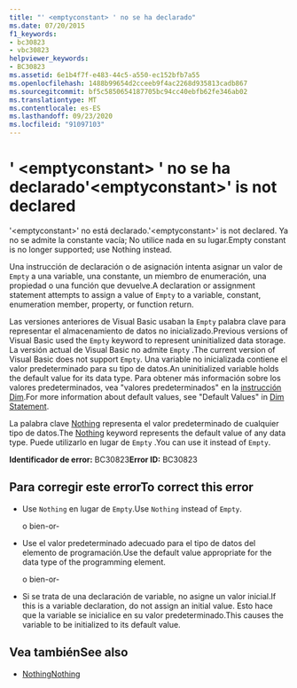 ```yaml
---
title: "' <emptyconstant> ' no se ha declarado"
ms.date: 07/20/2015
f1_keywords:
- bc30823
- vbc30823
helpviewer_keywords:
- BC30823
ms.assetid: 6e1b4f7f-e483-44c5-a550-ec152bfb7a55
ms.openlocfilehash: 1488b99654d2cceeb9f4ac2268d935813cadb867
ms.sourcegitcommit: bf5c5850654187705bc94cc40ebfb62fe346ab02
ms.translationtype: MT
ms.contentlocale: es-ES
ms.lasthandoff: 09/23/2020
ms.locfileid: "91097103"
---
```

# <a name="emptyconstant-is-not-declared"></a><span data-ttu-id="99adc-102">' \<emptyconstant> ' no se ha declarado</span><span class="sxs-lookup"><span data-stu-id="99adc-102">'\<emptyconstant>' is not declared</span></span>

<span data-ttu-id="99adc-103">'\<emptyconstant>' no está declarado.</span><span class="sxs-lookup"><span data-stu-id="99adc-103">'\<emptyconstant>' is not declared.</span></span> <span data-ttu-id="99adc-104">Ya no se admite la constante vacía; No utilice nada en su lugar.</span><span class="sxs-lookup"><span data-stu-id="99adc-104">Empty constant is no longer supported; use Nothing instead.</span></span>  
  
 <span data-ttu-id="99adc-105">Una instrucción de declaración o de asignación intenta asignar un valor de `Empty` a una variable, una constante, un miembro de enumeración, una propiedad o una función que devuelve.</span><span class="sxs-lookup"><span data-stu-id="99adc-105">A declaration or assignment statement attempts to assign a value of `Empty` to a variable, constant, enumeration member, property, or function return.</span></span>  
  
 <span data-ttu-id="99adc-106">Las versiones anteriores de Visual Basic usaban la `Empty` palabra clave para representar el almacenamiento de datos no inicializado.</span><span class="sxs-lookup"><span data-stu-id="99adc-106">Previous versions of Visual Basic used the `Empty` keyword to represent uninitialized data storage.</span></span> <span data-ttu-id="99adc-107">La versión actual de Visual Basic no admite `Empty` .</span><span class="sxs-lookup"><span data-stu-id="99adc-107">The current version of Visual Basic does not support `Empty`.</span></span> <span data-ttu-id="99adc-108">Una variable no inicializada contiene el valor predeterminado para su tipo de datos.</span><span class="sxs-lookup"><span data-stu-id="99adc-108">An uninitialized variable holds the default value for its data type.</span></span> <span data-ttu-id="99adc-109">Para obtener más información sobre los valores predeterminados, vea "valores predeterminados" en la [instrucción Dim](../language-reference/statements/dim-statement.md).</span><span class="sxs-lookup"><span data-stu-id="99adc-109">For more information about default values, see "Default Values" in [Dim Statement](../language-reference/statements/dim-statement.md).</span></span>  
  
 <span data-ttu-id="99adc-110">La palabra clave [Nothing](../language-reference/nothing.md) representa el valor predeterminado de cualquier tipo de datos.</span><span class="sxs-lookup"><span data-stu-id="99adc-110">The [Nothing](../language-reference/nothing.md) keyword represents the default value of any data type.</span></span> <span data-ttu-id="99adc-111">Puede utilizarlo en lugar de `Empty` .</span><span class="sxs-lookup"><span data-stu-id="99adc-111">You can use it instead of `Empty`.</span></span>  
  
 <span data-ttu-id="99adc-112">**Identificador de error:** BC30823</span><span class="sxs-lookup"><span data-stu-id="99adc-112">**Error ID:** BC30823</span></span>  
  
## <a name="to-correct-this-error"></a><span data-ttu-id="99adc-113">Para corregir este error</span><span class="sxs-lookup"><span data-stu-id="99adc-113">To correct this error</span></span>  
  
- <span data-ttu-id="99adc-114">Use `Nothing` en lugar de `Empty`.</span><span class="sxs-lookup"><span data-stu-id="99adc-114">Use `Nothing` instead of `Empty`.</span></span>  
  
     <span data-ttu-id="99adc-115">o bien</span><span class="sxs-lookup"><span data-stu-id="99adc-115">-or-</span></span>  
  
- <span data-ttu-id="99adc-116">Use el valor predeterminado adecuado para el tipo de datos del elemento de programación.</span><span class="sxs-lookup"><span data-stu-id="99adc-116">Use the default value appropriate for the data type of the programming element.</span></span>  
  
     <span data-ttu-id="99adc-117">o bien</span><span class="sxs-lookup"><span data-stu-id="99adc-117">-or-</span></span>  
  
- <span data-ttu-id="99adc-118">Si se trata de una declaración de variable, no asigne un valor inicial.</span><span class="sxs-lookup"><span data-stu-id="99adc-118">If this is a variable declaration, do not assign an initial value.</span></span> <span data-ttu-id="99adc-119">Esto hace que la variable se inicialice en su valor predeterminado.</span><span class="sxs-lookup"><span data-stu-id="99adc-119">This causes the variable to be initialized to its default value.</span></span>  
  
## <a name="see-also"></a><span data-ttu-id="99adc-120">Vea también</span><span class="sxs-lookup"><span data-stu-id="99adc-120">See also</span></span>

- [<span data-ttu-id="99adc-121">Nothing</span><span class="sxs-lookup"><span data-stu-id="99adc-121">Nothing</span></span>](../language-reference/nothing.md)
